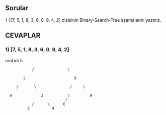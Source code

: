 ## Sorular

1-)[7, 5, 1, 8, 3, 6, 0, 9, 4, 2] dizisinin Binary-Search-Tree aşamalarını yazınız.


## CEVAPLAR

### 1) [7, 5, 1, 8, 3, 6, 0, 9, 4, 2]

root=5
                        5  
                       
                /               \
            
            1                      8
         
         /       \               /     \
      
      0             3           7         9
                               /  
                /      \      6              
              2          4                    
